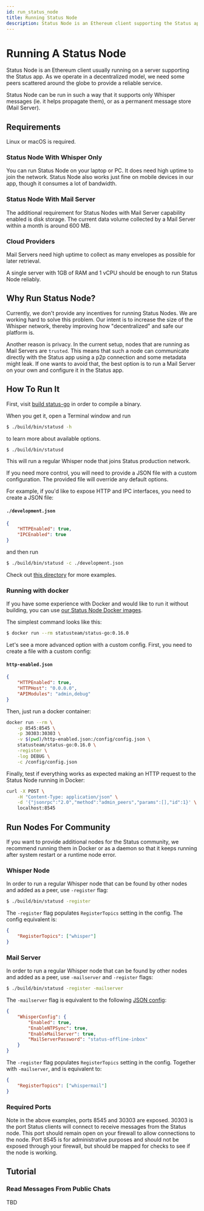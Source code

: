 ```yaml
---
id: run_status_node
title: Running Status Node
description: Status Node is an Ethereum client supporting the Status app.
---
```


# Running A Status Node

Status Node is an Ethereum client usually running on a server supporting the Status app. As we operate in a decentralized model, we need some peers scattered around the globe to provide a reliable service.

Status Node can be run in such a way that it supports only Whisper messages (ie. it helps propagate them), or as a permanent message store (Mail Server).

## Requirements

Linux or macOS is required.

### Status Node With Whisper Only

You can run Status Node on your laptop or PC. It does need high uptime to join the network. Status Node also works just fine on mobile devices in our app, though it consumes a lot of bandwidth.

### Status Node With Mail Server

The additional requirement for Status Nodes with Mail Server capability enabled is disk storage. The current data volume collected by a Mail Server within a month is around 600 MB.

### Cloud Providers

Mail Servers need high uptime to collect as many envelopes as possible for later retrieval.

A single server with 1GB of RAM and 1 vCPU should be enough to run Status Node reliably.

## Why Run Status Node?

Currently, we don't provide any incentives for running Status Nodes. We are working hard to solve this problem. Our intent is to increase the size of the Whisper network, thereby improving how "decentralized" and safe our platform is.

Another reason is privacy. In the current setup, nodes that are running as Mail Servers are `trusted`. This means that such a node can communicate directly with the Status app using a p2p connection and some metadata might leak. If one wants to avoid that, the best option is to run a Mail Server on your own and configure it in the Status app.

## How To Run It

First, visit [build status-go](/technical/build_status/status_go.html) in order to compile a binary.

When you get it, open a Terminal window and run
```bash
$ ./build/bin/statusd -h
```
to learn more about available options.

```bash
$ ./build/bin/statusd
```
This will run a regular Whisper node that joins Status production network.

If you need more control, you will need to provide a JSON file with a custom configuration. The provided file will override any default options.

For example, if you'd like to expose HTTP and IPC interfaces, you need to create a JSON file:

#### `./development.json`
```json
{
    "HTTPEnabled": true,
    "IPCEnabled": true
}
```

and then run

```bash
$ ./build/bin/statusd -c ./development.json
```

Check out [this directory](https://github.com/status-im/status-go/tree/develop/config/cli) for more examples.

### Running with docker

If you have some experience with Docker and would like to run it without building, you can use [our Status Node Docker images](https://hub.docker.com/r/statusteam/status-go/).

The simplest command looks like this:

```bash
$ docker run --rm statusteam/status-go:0.16.0
```

Let's see a more advanced option with a custom config. First, you need to create a file with a custom config:

#### `http-enabled.json`
```json
{
    "HTTPEnabled": true,
    "HTTPHost": "0.0.0.0",
    "APIModules": "admin,debug"
}
```

Then, just run a docker container:

```bash
docker run --rm \
    -p 8545:8545 \
    -p 30303:30303 \
    -v $(pwd)/http-enabled.json:/config/config.json \
    statusteam/status-go:0.16.0 \
    -register \
    -log DEBUG \
    -c /config/config.json
```

Finally, test if everything works as expected making an HTTP request to the Status Node running in Docker:

```bash
curl -X POST \
    -H "Content-Type: application/json" \
    -d '{"jsonrpc":"2.0","method":"admin_peers","params":[],"id":1}' \
    localhost:8545
```

## Run Nodes For Community

If you want to provide additional nodes for the Status community, we recommend running them in Docker or as a daemon so that it keeps running after system restart or a runtime node error.

### Whisper Node

In order to run a regular Whisper node that can be found by other nodes and added as a peer, use `-register` flag:

```bash
$ ./build/bin/statusd -register
```

The `-register` flag populates `RegisterTopics` setting in the config. The config equivalent is:
```json
{
    "RegisterTopics": ["whisper"]
}
```

### Mail Server

In order to run a regular Whisper node that can be found by other nodes and added as a peer, use `-mailserver` and `-register` flags:

```bash
$ ./build/bin/statusd -register -mailserver
```

The `-mailserver` flag is equivalent to the following [JSON config](https://github.com/status-im/status-go/blob/develop/config/cli/mailserver-enabled.json):
```json
{
    "WhisperConfig": {
        "Enabled": true,
        "EnableNTPSync": true,
        "EnableMailServer": true,
        "MailServerPassword": "status-offline-inbox"
    }
}
```

The `-register` flag populates `RegisterTopics` setting in the config. Together with `-mailserver`, and is equivalent to:
```json
{
    "RegisterTopics": ["whispermail"]
}
```

### Required Ports

Note in the above examples, ports 8545 and 30303 are exposed. 30303 is the port Status clients will connect to receive messages from the Status node. This port should remain open on your firewall to allow connections to the node. Port 8545 is for administrative purposes and should not be exposed through your firewall, but should be mapped for checks to see if the node is working.

## Tutorial

### Read Messages From Public Chats

TBD
